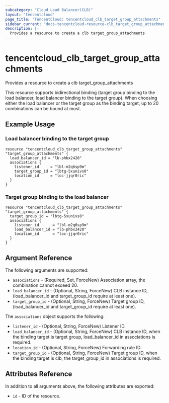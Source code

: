 ```yaml
---
subcategory: "Cloud Load Balancer(CLB)"
layout: "tencentcloud"
page_title: "TencentCloud: tencentcloud_clb_target_group_attachments"
sidebar_current: "docs-tencentcloud-resource-clb_target_group_attachments"
description: |-
  Provides a resource to create a clb target_group_attachments
---
```


# tencentcloud_clb_target_group_attachments

Provides a resource to create a clb target_group_attachments

This resource supports bidirectional binding (target group binding to the load balancer, load balancer binding to the target group). When choosing either the load balancer or the target group as the binding target, up to 20 combinations can be bound at most.

## Example Usage

### Load balancer binding to the target group

```hcl
resource "tencentcloud_clb_target_group_attachments" "target_group_attachments" {
  load_balancer_id = "lb-phbx2420"
  associations {
    listener_id     = "lbl-m2q6sp9m"
    target_group_id = "lbtg-5xunivs0"
    location_id     = "loc-jjqr0ric"
  }
}
```

### Target group binding to the load balancer

```hcl
resource "tencentcloud_clb_target_group_attachments" "target_group_attachments" {
  target_group_id = "lbtg-5xunivs0"
  associations {
    listener_id      = "lbl-m2q6sp9m"
    load_balancer_id = "lb-phbx2420"
    location_id      = "loc-jjqr0ric"
  }
}
```

## Argument Reference

The following arguments are supported:

* `associations` - (Required, Set, ForceNew) Association array, the combination cannot exceed 20.
* `load_balancer_id` - (Optional, String, ForceNew) CLB instance ID, (load_balancer_id and target_group_id require at least one).
* `target_group_id` - (Optional, String, ForceNew) Target group ID, (load_balancer_id and target_group_id require at least one).

The `associations` object supports the following:

* `listener_id` - (Optional, String, ForceNew) Listener ID.
* `load_balancer_id` - (Optional, String, ForceNew) CLB instance ID, when the binding target is target group, load_balancer_id in associations is required.
* `location_id` - (Optional, String, ForceNew) Forwarding rule ID.
* `target_group_id` - (Optional, String, ForceNew) Target group ID, when the binding target is clb, the target_group_id in associations is required.

## Attributes Reference

In addition to all arguments above, the following attributes are exported:

* `id` - ID of the resource.




